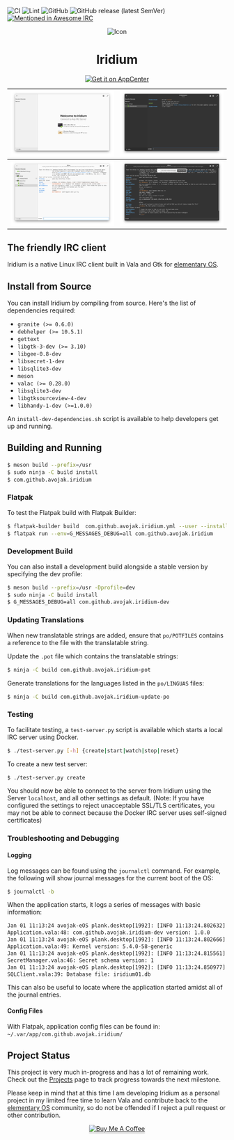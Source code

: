 ![CI](https://github.com/avojak/iridium/workflows/CI/badge.svg)
![Lint](https://github.com/avojak/iridium/workflows/Lint/badge.svg)
![GitHub](https://img.shields.io/github/license/avojak/iridium.svg?color=blue)
![GitHub release (latest SemVer)](https://img.shields.io/github/v/release/avojak/iridium?sort=semver)
[![Mentioned in Awesome IRC](https://awesome.re/mentioned-badge.svg)](https://github.com/davisonio/awesome-irc)

<p align="center">
  <img src="data/assets/iridium.svg" alt="Icon" />
</p>
<h1 align="center">Iridium</h1>
<p align="center">
  <a href="https://appcenter.elementary.io/com.github.avojak.iridium"><img src="https://appcenter.elementary.io/badge.svg" alt="Get it on AppCenter" /></a>
</p>

| ![Screenshot](data/assets/screenshots/iridium-screenshot-01.png) | ![Screenshot](data/assets/screenshots/iridium-screenshot-02.png) |
|------------------------------------------------------------------|------------------------------------------------------------------|
| ![Screenshot](data/assets/screenshots/iridium-screenshot-03.png) | ![Screenshot](data/assets/screenshots/iridium-screenshot-04.png) |

## The friendly IRC client

Iridium is a native Linux IRC client built in Vala and Gtk for [elementary OS](https://elementary.io).

## Install from Source

You can install Iridium by compiling from source. Here's the list of
dependencies required:

- `granite (>= 0.6.0)`
- `debhelper (>= 10.5.1)`
- `gettext`
- `libgtk-3-dev (>= 3.10)`
- `libgee-0.8-dev`
- `libsecret-1-dev`
- `libsqlite3-dev`
- `meson`
- `valac (>= 0.28.0)`
- `libsqlite3-dev`
- `libgtksourceview-4-dev`
- `libhandy-1-dev (>=1.0.0)`

An `install-dev-dependencies.sh` script is available to help developers get up and running.

## Building and Running

```bash
$ meson build --prefix=/usr
$ sudo ninja -C build install
$ com.github.avojak.iridium
```

### Flatpak

To test the Flatpak build with Flatpak Builder:

```bash
$ flatpak-builder build  com.github.avojak.iridium.yml --user --install --force-clean
$ flatpak run --env=G_MESSAGES_DEBUG=all com.github.avojak.iridium
```

### Development Build

You can also install a development build alongside a stable version by specifying the dev profile:

```bash
$ meson build --prefix=/usr -Dprofile=dev
$ sudo ninja -C build install
$ G_MESSAGES_DEBUG=all com.github.avojak.iridium-dev
```

### Updating Translations

When new translatable strings are added, ensure that `po/POTFILES` contains a
reference to the file with the translatable string.

Update the `.pot` file which contains the translatable strings:

```bash
$ ninja -C build com.github.avojak.iridium-pot
```

Generate translations for the languages listed in the `po/LINGUAS` files:

```bash
$ ninja -C build com.github.avojak.iridium-update-po
```

### Testing

To facilitate testing, a `test-server.py` script is available which starts a local IRC server using Docker.

```bash
$ ./test-server.py [-h] {create|start|watch|stop|reset}
```

To create a new test server:

```bash
$ ./test-server.py create
```

You should now be able to connect to the server from Iridium using the Server `localhost`, and all other settings as default. (Note: If you have configured the settings to reject unacceptable SSL/TLS certificates, you may not be able to connect because the Docker IRC server uses self-signed certificates)

### Troubleshooting and Debugging

#### Logging

Log messages can be found using the `journalctl` command. For example, the following will show journal messages for the current boot of the OS:

```bash
$ journalctl -b
```

When the application starts, it logs a series of messages with basic information:

```
Jan 01 11:13:24 avojak-eOS plank.desktop[1992]: [INFO 11:13:24.802632] Application.vala:48: com.github.avojak.iridium-dev version: 1.0.0
Jan 01 11:13:24 avojak-eOS plank.desktop[1992]: [INFO 11:13:24.802666] Application.vala:49: Kernel version: 5.4.0-58-generic
Jan 01 11:13:24 avojak-eOS plank.desktop[1992]: [INFO 11:13:24.815561] SecretManager.vala:46: Secret schema version: 1
Jan 01 11:13:24 avojak-eOS plank.desktop[1992]: [INFO 11:13:24.850977] SQLClient.vala:39: Database file: iridium01.db
```

This can also be useful to locate where the application started amidst all of the journal entries.

#### Config Files

With Flatpak, application config files can be found in: `~/.var/app/com.github.avojak.iridium/`

## Project Status

This project is very much in-progress and has a lot of remaining work. Check out the [Projects](https://github.com/avojak/iridium/projects) page to track progress towards the next milestone.

Please keep in mind that at this time I am developing Iridium as a personal project in my limited free time to learn Vala and contribute back to the [elementary OS](https://elementary.io) community, so do not be offended if I reject a pull request or other contribution.

<p align="center"><a href="https://www.buymeacoffee.com/avojak" target="_blank"><img src="https://www.buymeacoffee.com/assets/img/custom_images/orange_img.png" alt="Buy Me A Coffee" style="height: 41px !important;width: 174px !important;box-shadow: 0px 3px 2px 0px rgba(190, 190, 190, 0.5) !important;-webkit-box-shadow: 0px 3px 2px 0px rgba(190, 190, 190, 0.5) !important;" ></a></p>
